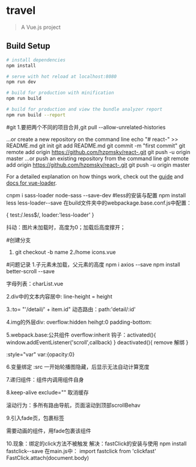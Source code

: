 # travel

> A Vue.js project

## Build Setup

``` bash
# install dependencies
npm install

# serve with hot reload at localhost:8080
npm run dev

# build for production with minification
npm run build

# build for production and view the bundle analyzer report
npm run build --report
```
#git
1.要把两个不同的项目合并,git pull --allow-unrelated-histories

…or create a new repository on the command line
 echo "# react-" >> README.md
git init
git add README.md
git commit -m "first commit"
git remote add origin https://github.com/hzpmsky/react-.git
git push -u origin master
…or push an existing repository from the command line
 git remote add origin https://github.com/hzpmsky/react-.git
git push -u origin master

For a detailed explanation on how things work, check out the [guide](http://vuejs-templates.github.io/webpack/) and [docs for vue-loader](http://vuejs.github.io/vue-loader).


cnpm i sass-loader node-sass --save-dev
#less的安装与配置
npm install less less-loader--save
在build文件夹中的webpackage.base.conf.js中配置：

{
  test:/\.less$/,
  loader:'less-loader'
}


抖动：图片未加载时，高度为0；加载后高度撑开；

#创建分支
1. git checkout -b name
2./home icons.vue

#问题记录
1.子元素未加载，父元素的高度
npm i axios --save
npm install better-scroll --save

字母列表：charList.vue

2.div中的文本内容居中: line-height = height

3.:to=  "'/detail/' + item.id"
动态路由：path:'detail/:id'

4.img的外层div: overflow:hidden  heihgt:0
padding-bottom:

5.webpack.base:公共组件
overflow:inherit
钩子：activated(){
window.addEventListener('scroll',callback)
}
deactivated(){
remove  解绑
}

:style="var"
var:{opacity:0}

6.变量绑定 :src
一开始轮播图隐藏，后显示无法自动计算宽度


7.递归组件：组件内调用组件自身


8.keep-alive  exclude="" 取消缓存

滚动行为：多所有路由导航，页面滚动到顶部scrollBehav
<transition>
<slot></solt>
<transition>
<style>
v-enter,v-leave-to,v-enter-active,v-leave-active
</style>

9.引入fade页，包裹标签
<transition>
    <slot></slot>
  </transition>

需要动画的组件，用fade包裹该组件

10.现象：绑定的click方法不被触发
解决：fastClick的安装与使用
npm install fastclick--save
在main.js中：
import fastclick from 'clickfast'
FastClick.attach(document.body)


